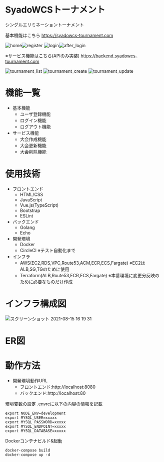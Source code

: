 # SyadoWCSトーナメント

シングルエリミネーショントーナメント

基本機能はこちら
https://syadowcs-tournament.com

![home](https://user-images.githubusercontent.com/8272683/129481464-a7c1ab38-aa16-469c-b08d-13d3aaece422.png)![register](https://user-images.githubusercontent.com/8272683/129481466-70b8f803-bc38-4d4b-a27e-c404c9b78120.png)
![login](https://user-images.githubusercontent.com/8272683/129481470-03723d7b-32fe-4a69-a4fc-aff161fb0d0a.png)![after_login](https://user-images.githubusercontent.com/8272683/129481472-3bd6bcc5-3c68-4db6-9672-da9d30614c60.png)

※サービス機能はこちら(APIのみ実装)
https://backend.syadowcs-tournament.com

![tournament_list](https://user-images.githubusercontent.com/8272683/129481515-fdd439b1-d83e-40cc-ac15-d96d0d0a38bb.png)
![tournament_create](https://user-images.githubusercontent.com/8272683/129481519-58c7dd61-afba-42c5-8346-8b50b6a89b3e.png)
![tournament_update](https://user-images.githubusercontent.com/8272683/129481521-bae2e2c7-6b7a-4489-9429-58113d479572.png)

# 機能一覧
- 基本機能
  - ユーザ登録機能
  - ログイン機能
  - ログアウト機能
- サービス機能
  - 大会作成機能
  - 大会更新機能
  - 大会削除機能

# 使用技術
- フロントエンド
  - HTML/CSS
  - JavaScript
  - Vue.js(TypeScript)
  - Bootstrap
  - ESLint
- バックエンド
  - Golang
  - Echo
- 開発環境
  - Docker
  - CircleCI ※テスト自動化まで
- インフラ
  - AWS(EC2,RDS,VPC,Route53,ACM,ECR,ECS,Fargate) ※EC2はALB,SG,TGのために使用
  - Terraform(ALB,Route53,ECR,ECS,Fargate) ※本番環境に変更分反映のために必要なものだけ作成

# インフラ構成図
![スクリーンショット 2021-08-15 16 19 31](https://user-images.githubusercontent.com/8272683/129470462-4dcdb8da-9a64-433e-bc44-a7419a443ed9.png)

# ER図

# 動作方法

- 開発環境動作URL
  - フロントエンド:http://localhost:8080
  - バックエンド:http://localhost:80

環境変数の設定
.envrcに以下の内容の情報を記載
```
export NODE_ENV=development
export MYSQL_USER=xxxxx
export MYSQL_PASSWORD=xxxxx
export MYSQL_ENDPOINT=xxxxx
export MYSQL_DATABASE=xxxxx
```
Dockerコンテナビルド&起動
```
docker-compose build
docker-compose up -d
```
